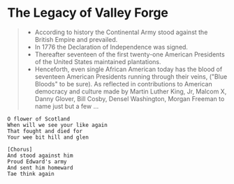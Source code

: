# The Legacy of Valley Forge
> - According to history the Continental Army stood against the British Empire and prevailed. 
> - In 1776 the Declaration of Independence was signed.
> - Thereafter seventeen of the first twenty-one American Presidents of the United States maintained plantations. 
>- Henceforth, even single African American today has the blood of seventeen American Presidents running through their veins, ("Blue Bloods" to be sure). As reflected in contributions to American democracy and culture made by Martin Luther King, Jr, Malcom X, Danny Glover, Bill Cosby, Densel Washington, Morgan Freeman to name just but a few ... 

```
O flower of Scotland
When will we see your like again
That fought and died for
Your wee bit hill and glen

[Chorus]
And stood against him
Proud Edward's army
And sent him homeward
Tae think again
```
